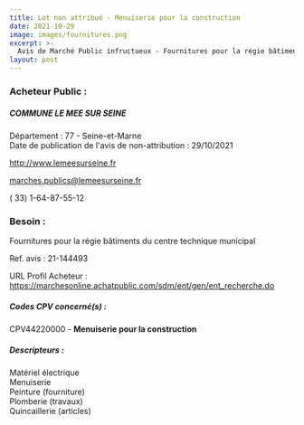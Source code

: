 ```yaml
---
title: Lot non attribué - Menuiserie pour la construction
date: 2021-10-29
image: images/fournitures.png
excerpt: >-
  Avis de Marché Public infructueux - Fournitures pour la régie bâtiments du centre technique municipal
layout: post
---
```


### Acheteur Public :
##### COMMUNE LE MEE SUR SEINE
Département : 77 - Seine-et-Marne<br/>
Date de publication de l'avis de non-attribution : 29/10/2021


http://www.lemeesurseine.fr

marches.publics@lemeesurseine.fr

( 33) 1-64-87-55-12
### Besoin :

Fournitures pour la régie bâtiments du centre technique municipal

Ref. avis : 21-144493

URL Profil Acheteur : https://marchesonline.achatpublic.com/sdm/ent/gen/ent_recherche.do

##### Codes CPV concerné(s) :
CPV44220000 - **Menuiserie pour la construction** <br/>

##### Descripteurs :
Matériel électrique <br/>
Menuiserie <br/>
Peinture (fourniture) <br/>
Plomberie (travaux) <br/>
Quincaillerie (articles) <br/>
